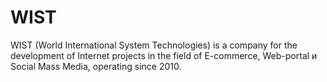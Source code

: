 # WIST
WIST (World International System Technologies) is a company for the development of Internet projects in the field of E-commerce, Web-portal и Social Mass Media, operating since 2010. 
